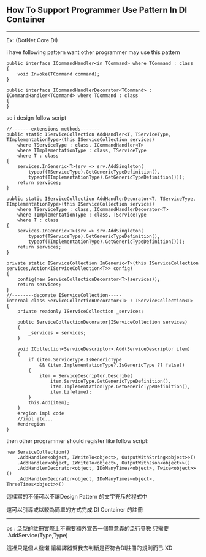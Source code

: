 ## How To Support Programmer Use Pattern In DI Container

---

Ex: \(DotNet Core DI\)

i have following pattern want other programmer may use this pattern

```
public interface ICommandHandler<in TCommand> where TCommand : class
{
    void Invoke(TCommand command);
}

public interface ICommandHandlerDecorator<TCommand> : ICommandHandler<TCommand> where TCommand : class
{
}
```

so i design follow script

```
//-------extensions methods-------
public static IServiceCollection AddHandler<T, TServiceType, TImplementationType>(this IServiceCollection services)
    where TServiceType : class, ICommandHandler<T>
    where TImplementationType : class, TServiceType
    where T : class
{
    services.InGeneric<T>(srv => srv.AddSingleton(
        typeof(TServiceType).GetGenericTypeDefinition(),
        typeof(TImplementationType).GetGenericTypeDefinition()));
    return services;
}

public static IServiceCollection AddHandlerDecorator<T, TServiceType, TImplementationType>(this IServiceCollection services)
    where TServiceType : class, ICommandHandlerDecorator<T>
    where TImplementationType : class, TServiceType
    where T : class
{
    services.InGeneric<T>(srv => srv.AddSingleton(
        typeof(TServiceType).GetGenericTypeDefinition(),
        typeof(TImplementationType).GetGenericTypeDefinition()));
    return services;
}

private static IServiceCollection InGeneric<T>(this IServiceCollection services,Action<IServiceCollection<T>> config)
{
    config(new ServiceCollectionDecorator<T>(services));
    return services;
}
//--------decorate IServiceCollection-----
internal class ServiceCollectionDecorator<T> : IServiceCollection<T>
{
    private readonly IServiceCollection _services;

    public ServiceCollectionDecorator(IServiceCollection services)
    {
        _services = services;
    }

    void ICollection<ServiceDescriptor>.Add(ServiceDescriptor item)
    {
        if (item.ServiceType.IsGenericType
            && (item.ImplementationType?.IsGenericType ?? false))
        {
            item = ServiceDescriptor.Describe(
                item.ServiceType.GetGenericTypeDefinition(),
                item.ImplementationType.GetGenericTypeDefinition(),
                item.Lifetime);
        }
        this.Add(item);
    }
    #region impl code
    //impl etc...
    #endregion
}
```

then other programmer should register like follow script:

```
new ServiceCollection()
    .AddHandler<object, IWriteTo<object>, OutputWithString<object>>()
    .AddHandler<object, IWriteTo<object>, OutputWithJson<object>>()
    .AddHandlerDecorator<object, IDoManyTimes<object>, Twice<object>>()
    .AddHandlerDecorator<object, IDoManyTimes<object>, ThreeTimes<object>>()
```

這樣寫的不僅可以不讓Design Pattern 的文字充斥於程式中

還可以引導或以較為簡單的方式完成 DI Container 的註冊

---

ps : 泛型的註冊實際上不需要額外宣告一個無意義的泛行參數 只需要 .AddService\(Type,Type\)

這裡只是個人發懶 讓編譯器幫我去判斷是否符合DI註冊的規則而已 XD

